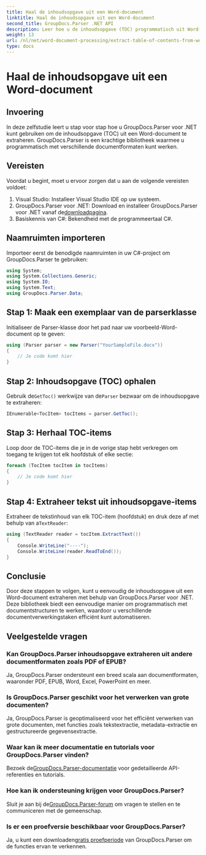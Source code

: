 ```yaml
---
title: Haal de inhoudsopgave uit een Word-document
linktitle: Haal de inhoudsopgave uit een Word-document
second_title: GroupDocs.Parser .NET API
description: Leer hoe u de inhoudsopgave (TOC) programmatisch uit Word-documenten kunt extraheren met behulp van GroupDocs.Parser voor .NET.
weight: 13
url: /nl/net/word-document-processing/extract-table-of-contents-from-word-document/
type: docs
---
```

# Haal de inhoudsopgave uit een Word-document

## Invoering
In deze zelfstudie leert u stap voor stap hoe u GroupDocs.Parser voor .NET kunt gebruiken om de inhoudsopgave (TOC) uit een Word-document te extraheren. GroupDocs.Parser is een krachtige bibliotheek waarmee u programmatisch met verschillende documentformaten kunt werken.
## Vereisten
Voordat u begint, moet u ervoor zorgen dat u aan de volgende vereisten voldoet:
1. Visual Studio: Installeer Visual Studio IDE op uw systeem.
2.  GroupDocs.Parser voor .NET: Download en installeer GroupDocs.Parser voor .NET vanaf de[downloadpagina](https://releases.groupdocs.com/parser/net/).
3. Basiskennis van C#: Bekendheid met de programmeertaal C#.

## Naamruimten importeren
Importeer eerst de benodigde naamruimten in uw C#-project om GroupDocs.Parser te gebruiken:
```csharp
using System;
using System.Collections.Generic;
using System.IO;
using System.Text;
using GroupDocs.Parser.Data;
```
## Stap 1: Maak een exemplaar van de parserklasse
Initialiseer de Parser-klasse door het pad naar uw voorbeeld-Word-document op te geven:
```csharp
using (Parser parser = new Parser("YourSampleFile.docx"))
{
    // Je code komt hier
}
```
## Stap 2: Inhoudsopgave (TOC) ophalen
 Gebruik de`GetToc()` werkwijze van de`Parser` bezwaar om de inhoudsopgave te extraheren:
```csharp
IEnumerable<TocItem> tocItems = parser.GetToc();
```
## Stap 3: Herhaal TOC-items
Loop door de TOC-items die je in de vorige stap hebt verkregen om toegang te krijgen tot elk hoofdstuk of elke sectie:
```csharp
foreach (TocItem tocItem in tocItems)
{
    // Je code komt hier
}
```
## Stap 4: Extraheer tekst uit inhoudsopgave-items
 Extraheer de tekstinhoud van elk TOC-item (hoofdstuk) en druk deze af met behulp van a`TextReader`:
```csharp
using (TextReader reader = tocItem.ExtractText())
{
    Console.WriteLine("----");
    Console.WriteLine(reader.ReadToEnd());
}
```

## Conclusie
Door deze stappen te volgen, kunt u eenvoudig de inhoudsopgave uit een Word-document extraheren met behulp van GroupDocs.Parser voor .NET. Deze bibliotheek biedt een eenvoudige manier om programmatisch met documentstructuren te werken, waardoor u verschillende documentverwerkingstaken efficiënt kunt automatiseren.

## Veelgestelde vragen
### Kan GroupDocs.Parser inhoudsopgave extraheren uit andere documentformaten zoals PDF of EPUB?
Ja, GroupDocs.Parser ondersteunt een breed scala aan documentformaten, waaronder PDF, EPUB, Word, Excel, PowerPoint en meer.
### Is GroupDocs.Parser geschikt voor het verwerken van grote documenten?
Ja, GroupDocs.Parser is geoptimaliseerd voor het efficiënt verwerken van grote documenten, met functies zoals tekstextractie, metadata-extractie en gestructureerde gegevensextractie.
### Waar kan ik meer documentatie en tutorials voor GroupDocs.Parser vinden?
 Bezoek de[GroupDocs.Parser-documentatie](https://tutorials.groupdocs.com/parser/net/) voor gedetailleerde API-referenties en tutorials.
### Hoe kan ik ondersteuning krijgen voor GroupDocs.Parser?
 Sluit je aan bij de[GroupDocs.Parser-forum](https://forum.groupdocs.com/c/parser/17) om vragen te stellen en te communiceren met de gemeenschap.
### Is er een proefversie beschikbaar voor GroupDocs.Parser?
 Ja, u kunt een downloaden[gratis proefperiode](https://releases.groupdocs.com/) van GroupDocs.Parser om de functies ervan te verkennen.